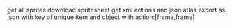 get all sprites 
download spritesheet
get xml actions and json atlas
export as json with key of unique item and object with action:[frame,frame]
